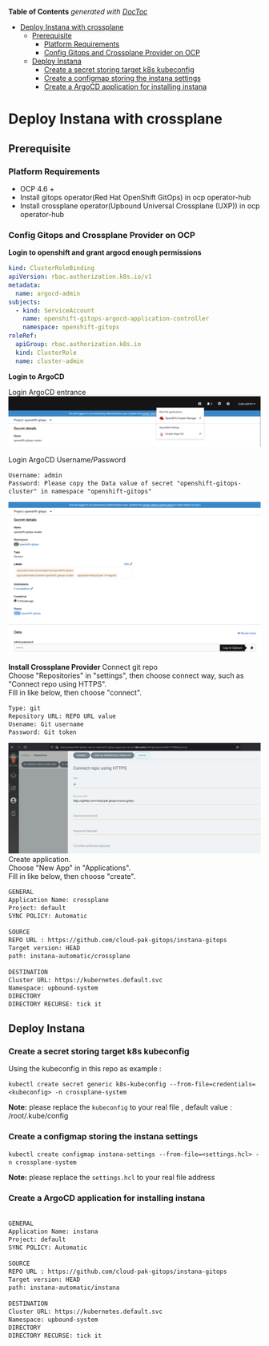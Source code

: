 <!-- START doctoc generated TOC please keep comment here to allow auto update -->
<!-- DON'T EDIT THIS SECTION, INSTEAD RE-RUN doctoc TO UPDATE -->
**Table of Contents**  *generated with [DocToc](https://github.com/thlorenz/doctoc)*

- [Deploy Instana with crossplane](#deploy-instana-with-crossplane)
  - [Prerequisite](#prerequisite)
    - [Platform Requirements](#platform-requirements)
    - [Config Gitops and Crossplane Provider on OCP](#config-gitops-and-crossplane-provider-on-ocp)
  - [Deploy Instana](#deploy-instana)
    - [Create a secret storing target k8s kubeconfig](#create-a-secret-storing-target-k8s-kubeconfig)
    - [Create a configmap storing the instana settings](#create-a-configmap-storing-the-instana-settings)
    - [Create a ArgoCD application for installing instana](#create-a-argocd-application-for-installing-instana)

<!-- END doctoc generated TOC please keep comment here to allow auto update -->

# Deploy Instana with crossplane

## Prerequisite

### Platform Requirements

- OCP 4.6 + 
- Install gitops operator(Red Hat OpenShift GitOps) in ocp operator-hub
- Install crossplane operator(Upbound Universal Crossplane (UXP)) in ocp operator-hub

### Config Gitops and Crossplane Provider on OCP

**Login to openshift and grant argocd enough permissions**

```yaml
kind: ClusterRoleBinding
apiVersion: rbac.authorization.k8s.io/v1
metadata:
  name: argocd-admin
subjects:
  - kind: ServiceAccount
    name: openshift-gitops-argocd-application-controller
    namespace: openshift-gitops
roleRef:
  apiGroup: rbac.authorization.k8s.io
  kind: ClusterRole
  name: cluster-admin
```

**Login to ArgoCD**


Login ArgoCD entrance
![Login entrance](images/ArgoCD-Interface.png)   

Login ArgoCD Username/Password
```
Username: admin  
Password: Please copy the Data value of secret "openshift-gitops-cluster" in namespace "openshift-gitops"
```
![Secret data](images/login-argocd-user-pass.png) 

**Install Crossplane Provider**
Connect git repo   
Choose "Repositories" in "settings", then choose connect way, such as "Connect repo using HTTPS".  
Fill in like below, then choose "connect".     
```
Type: git
Repository URL: REPO URL value
Usename: Git username
Password: Git token
```
![Connect repo](images/argocd-connect-repo.png)   
Create application.  
Choose "New App" in "Applications".  
Fill in like below, then choose "create". 

```
GENERAL
Application Name: crossplane
Project: default
SYNC POLICY: Automatic

SOURCE
REPO URL : https://github.com/cloud-pak-gitops/instana-gitops
Target version: HEAD
path: instana-automatic/crossplane

DESTINATION
Cluster URL: https://kubernetes.default.svc
Namespace: upbound-system
DIRECTORY
DIRECTORY RECURSE: tick it
```

## Deploy Instana

### Create a secret storing target k8s kubeconfig

Using the kubeconfig in this repo as example :

```shell
kubectl create secret generic k8s-kubeconfig --from-file=credentials=<kubeconfig> -n crossplane-system
```

**Note:** please replace the `kubeconfig` to your real file , default value : /root/.kube/config

### Create a configmap storing the instana settings 

```shell
kubectl create configmap instana-settings --from-file=<settings.hcl> -n crossplane-system
```

**Note:** please replace the `settings.hcl` to your real file address


### Create a ArgoCD application for installing instana

```

GENERAL
Application Name: instana
Project: default
SYNC POLICY: Automatic

SOURCE
REPO URL : https://github.com/cloud-pak-gitops/instana-gitops
Target version: HEAD
path: instana-automatic/instana

DESTINATION
Cluster URL: https://kubernetes.default.svc
Namespace: upbound-system
DIRECTORY
DIRECTORY RECURSE: tick it
```
